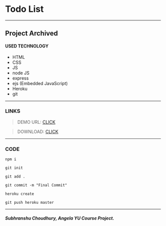 # Todo List
___
## Project Archived 

#### USED TECHNOLOGY

- HTML
- CSS
- JS
- node JS
- express
- ejs (Embedded JavaScript)
- Heroku
- git
___
### LINKS

> DEMO URL: [CLICK](https://fierce-savannah-86792.herokuapp.com/ "Heroku Link Demo")

> DOWNLOAD: [CLICK](https://github.com/subhranshuchoudhury/todolist/archive/refs/heads/main.zip "Download Project")

___
### CODE

```npm i```

```git init```

```git add .```

```git commit -m "Final Commit"```

```heroku create```

```git push heroku master```

___

##### Subhranshu Choudhury, Angela YU Course Project.
